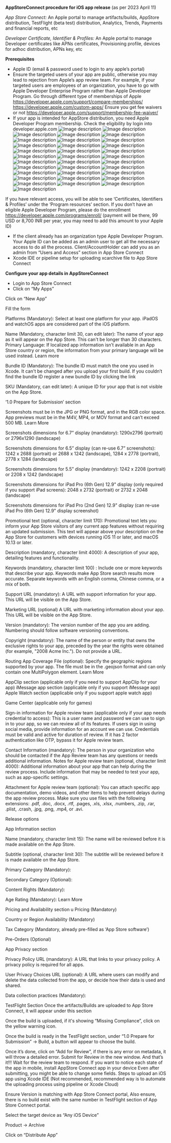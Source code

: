 **AppStoreConnect procedure for iOS app release**
(as per 2023 April 11)

_App Store Connect:_
An Apple portal to manage artifacts/builds, AppStore distribution, TestFlight (beta test) distribution, Analytics, Trends, Payments and financial reports, etc

_Developer Certificate, Identifier & Profiles:_
An Apple portal to manage Developer certificates like APNs certificates, Provisioning profile, devices for adhoc distribution, APNs key, etc

**Prerequisites**
* Apple ID (email & password used to login to any apple’s portal)
* Ensure the targeted users of your app are public, otherwise you may lead to rejection from Apple’s app review team. For example, if your targeted users are employees of an organization, you have to go with Apple Developer Enterprise Program rather than Apple Developer Program.
Go through different type of memberships of Apple
https://developer.apple.com/support/compare-memberships/
https://developer.apple.com/custom-apps/
Ensure you get fee waivers or not
https://developer.apple.com/support/membership-fee-waiver/
* If your app is intended for AppStore distribution, you need Apple Developer Program membership. Check the eligibility by login into developer.apple.com
![Image description](developer_apple_landing_page.png)
![Image description](2_app_store_connect_landing_page.png)
![Image description](3_new_app_app_store_connect.png)
![Image description](4_fill_the_form.png)
![Image description](5_1.0_prepare_for_submission_section.png)
![Image description](6_6.7_display_screenshot.png)
![Image description](7_6.5_display_screenshot.png)
![Image description](8_5.5_display_screenshot.png)
![Image description](9_2nd_gen_iPad_Pro_12.9_screenshot.png)
![Image description](10_6th_gen_iPad_Pro_12.9_screenshot.png)
![Image description](11_release_options.png)
![Image description](12_app_information_section.png)
![Image description](13_primary_category.png)
![Image description](14_secondary_category.png)
![Image description](15_content_rights.png)
![Image description](16_age_rating.png)
![Image description](17_age_rating_2.png)
![Image description](18_age_rating_3.png)
![Image description](19_pricing_and_availability_section.png)
![Image description](20_pricing.png)
![Image description](21_country_or_region_prices.png)
![Image description](22_confirm_app_pricing.png)
![Image description](23_country_or_region_availability.png)
![Image description](24_tax_category.png)
![Image description](25_pre-orders.png)
![Image description](26_app_privacy_section.png)
![Image description](27_data_collection.png)
![Image description](28_data_collection_2.png)
![Image description](29_data_collection_3.png)
![Image description](30_testflight_section.png)
![Image description](31_build_uploaded.png)
![Image description](32_export_compilance_information.png)
![Image description](33_1.0_prepare_for_submission_build_section.png)


If you have relevant access, you will be able to see ‘Certificates, Identifiers & Profiles’ under the ‘Program resources’ section.
If you don’t have an eligible Apple Developer Program, please do the enrollment https://developer.apple.com/programs/enroll/ (payment will be there, 99 USD or 8,700 INR per year, you may need to add this amount to your Apple ID)
* If the client already has an organization type Apple Developer Program. Your Apple ID can be added as an admin user to get all the necessary access to do all the process. Client/AccountHolder can add you as an admin from “Users and Access” section in App Store Connect
* Xcode IDE or pipeline setup for uploading xcarchive file to App Store Connect



**Configure your app details in AppStoreConnect**
* Login to App Store Connect
* Click on “My Apps”




Click on “New App”


Fill the form


Platforms (Mandatory): Select at least one platform for your app. iPadOS and watchOS apps are considered part of the iOS platform.


Name (Mandatory, character limit 30, can edit later): The name of your app as it will appear on the App Store. This can't be longer than 30 characters.
Primary Language: If localized app information isn’t available in an App Store country or region, the information from your primary language will be used instead. Learn more


Bundle ID (Mandatory): The bundle ID must match the one you used in Xcode. It can't be changed after you upload your first build. If you couldn’t find the bundle ID register a new bundle ID by clicking the link


SKU (Mandatory, can edit later): A unique ID for your app that is not visible on the App Store.


‘1.0 Prepare for Submission’ section




Screenshots must be in the JPG or PNG format, and in the RGB color space. App previews must be in the M4V, MP4, or MOV format and can’t exceed 500 MB. Learn More


Screenshots dimensions for 6.7” display (mandatory): 1290x2796 (portrait) or 2796x1290 (landscape)





Screenshots dimensions for 6.5” display (can re-use 6.7” screenshots): 1242 x 2688 (portrait) or 2688 x 1242 (landscape), 1284 x 2778 (portrait), 2778 x 1284 (landscape)



Screenshots dimensions for 5.5” display (mandatory): 1242 x 2208 (portrait) or 2208 x 1242 (landscape)



Screenshots dimensions for iPad Pro (6th Gen) 12.9" display (only required if you support iPad screens): 2048 x 2732 (portrait) or 2732 x 2048 (landscape)



Screenshots dimensions for iPad Pro (2nd Gen) 12.9" display (can re-use iPad Pro (6th Gen) 12.9" display screenshot)

Promotional text (optional, character limit 170): 
Promotional text lets you inform your App Store visitors of any current app features without requiring an updated submission. This text will appear above your description on the App Store for customers with devices running iOS 11 or later, and macOS 10.13 or later.




Description (mandatory, character limit 4000):
A description of your app, detailing features and functionality.


Keywords (mandatory, character limit 100) : 
Include one or more keywords that describe your app. Keywords make App Store search results more accurate. Separate keywords with an English comma, Chinese comma, or a mix of both.


Support URL (mandatory):
A URL with support information for your app. This URL will be visible on the App Store.




Marketing URL (optional)
A URL with marketing information about your app. This URL will be visible on the App Store.


Version (mandatory):
The version number of the app you are adding. Numbering should follow software versioning conventions.


Copyright (mandatory):
The name of the person or entity that owns the exclusive rights to your app, preceded by the year the rights were obtained (for example, "2008 Acme Inc."). Do not provide a URL.


Routing App Coverage File (optional):
Specify the geographic regions supported by your app. The file must be in the .geojson format and can only contain one MultiPolygon element. Learn More


AppClip section (applicable only if you need to support AppClip for your app)
iMessage app section (applicable only if you support iMessage app)
Apple Watch section (applicable only if you support apple watch app)


Game Center (applicable only for games)

Sign-in information for Apple review team (applicable only if your app needs credential to access): This is a user name and password we can use to sign in to your app, so we can review all of its features. If users sign in using social media, provide information for an account we can use. Credentials must be valid and active for duration of review.
If it has 2 factor authentication like OTP, bypass it for Apple review team.

Contact Information (mandatory):
The person in your organization who should be contacted if the App Review team has any questions or needs additional information.
Notes for Apple review team (optional, character limit 4000):
Additional information about your app that can help during the review process. Include information that may be needed to test your app, such as app-specific settings.

Attachment for Apple review team (optional):
You can attach specific app documentation, demo videos, and other items to help prevent delays during the app review process. Make sure you use files with the following extensions: .pdf, .doc, .docx, .rtf, .pages, .xls, .xlsx, .numbers, .zip, .rar, .plist, .crash, .jpg, .png, .mp4, or .avi.


Release options

























App Information section



Name (mandatory, character limit 15): 
The name will be reviewed before it is made available on the App Store.

Subtitle (optional, character limit 30): 
The subtitle will be reviewed before it is made available on the App Store.



















Primary Category (Mandatory):






Secondary Category (Optional):










Content Rights (Mandatory):

Age Rating (Mandatory):
Learn More



















Pricing and Availability section
u
Pricing (Mandatory)
















Country or Region Availability (Mandatory)


Tax Category (Mandatory, already pre-filled as ‘App Store software’)

Pre-Orders (Optional)


App Privacy section

Privacy Policy URL (mandatory): 
A URL that links to your privacy policy. A privacy policy is required for all apps.

User Privacy Choices URL (optional):
A URL where users can modify and delete the data collected from the app, or decide how their data is used and shared.


Data collection practices (Mandatory):
















TestFlight Section
Once the artifacts/Builds are uploaded to App Store Connect, it will appear under this section


Once the build is uploaded, if it's showing “Missing Compliance”, click on the yellow warning icon.




Once the build is ready in the TestFlight section, under “1.0 Prepare for Submission” -> Build, a button will appear to choose the build. 


Once it’s done, click on “Add for Review”, if there is any error on metadata, it will throw a detailed error. 
Submit for Review in the new window. And that’s it!!! Wait for the review team to respond. If you want to notice each state of the app in mobile, install AppStore Connect app in your device
Even after submitting, you might be able to change some fields.
Steps to upload an iOS app using Xcode IDE (Not recommended, recommended way is to automate the uploading process using pipeline or Xcode Cloud)


Ensure Version is matching with App Store Connect portal, Also ensure, there is no build exist with the same number in TestFlight section of App Store Connect portal.


Select the target device as “Any iOS Device”



Product -> Archive


Click on “Distribute App”



